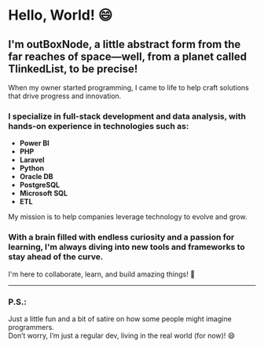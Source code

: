 # Hello, World! 😄

## I'm outBoxNode, a little abstract form from the far reaches of space—well, from a planet called **TlinkedList**, to be precise!  
When my owner started programming, I came to life to help craft solutions that drive progress and innovation.

### I specialize in **full-stack development** and **data analysis**, with hands-on experience in technologies such as:
- **Power BI**
- **PHP**
- **Laravel**
- **Python**
- **Oracle DB**
- **PostgreSQL**
- **Microsoft SQL**
- **ETL**

My mission is to help companies leverage technology to evolve and grow.

### With a brain filled with endless curiosity and a passion for learning, I'm always diving into new tools and frameworks to stay ahead of the curve.  
I'm here to collaborate, learn, and build amazing things! 🚀

---

### **P.S.:**  
Just a little fun and a bit of satire on how some people might imagine programmers.  
Don’t worry, I’m just a regular dev, living in the real world (for now)! 😄

<div>
  <a href="https://github.com/FilipeSantos1988"></href>
</div>
